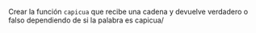 Crear la función `capicua` que recibe una cadena y devuelve verdadero o falso dependiendo de si la palabra es capicua/